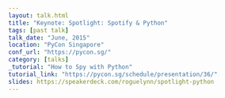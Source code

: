 ```yaml
---
layout: talk.html
title: "Keynote: Spotlight: Spotify & Python"
tags: [past talk]
talk_date: "June, 2015"
location: "PyCon Singapore"
conf_url: "https://pycon.sg/"
category: [talks]
_tutorial: "How to Spy with Python"
tutorial_link: "https://pycon.sg/schedule/presentation/36/"
slides: https://speakerdeck.com/roguelynn/spotlight-python
---
```

